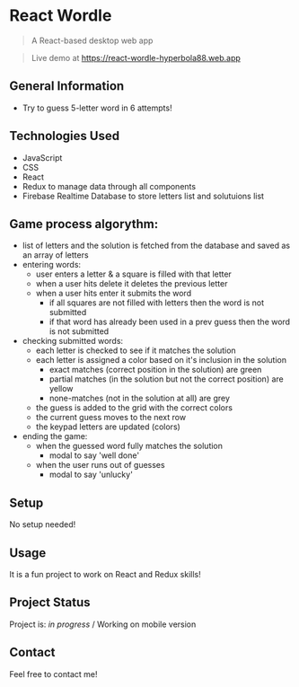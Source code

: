 # React Wordle
> A React-based desktop web app

> Live demo at https://react-wordle-hyperbola88.web.app

## General Information
- Try to guess 5-letter word in 6 attempts!


## Technologies Used
- JavaScript 
- CSS
- React 
- Redux to manage data through all components
- Firebase Realtime Database to store letters list and solutuions list


## Game process algorythm:
- list of letters and the solution is fetched from the database and saved as an array of letters
- entering words:
  - user enters a letter & a square is filled with that letter
  - when a user hits delete it deletes the previous letter
  - when a user hits enter it submits the word
    - if all squares are not filled with letters then the word is not submitted
    - if that word has already been used in a prev guess then the word is not submitted
- checking submitted words:
  - each letter is checked to see if it matches the solution
  - each letter is assigned a color based on it's inclusion in the solution
    - exact matches (correct position in the solution) are green
    - partial matches (in the solution but not the correct position) are yellow
    - none-matches (not in the solution at all) are grey
  - the guess is added to the grid with the correct colors
  - the current guess moves to the next row
  - the keypad letters are updated (colors)
- ending the game:
  - when the guessed word fully matches the solution
    - modal to say 'well done'
  - when the user runs out of guesses
    - modal to say 'unlucky'
      
## Setup
No setup needed! 

## Usage
It is a fun project to work on React and Redux skills! 

## Project Status
Project is: _in progress_ /
Working on mobile version

## Contact
Feel free to contact me!





